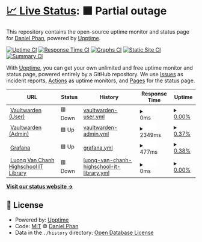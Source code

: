 # [📈 Live Status](https://danielphan2003.github.io/unlasting): <!--live status--> **🟧 Partial outage**

This repository contains the open-source uptime monitor and status page for [Daniel Phan](danphan.netlify.com), powered by [Upptime](https://github.com/upptime/upptime).

[![Uptime CI](https://github.com/danielphan2003/unlasting/workflows/Uptime%20CI/badge.svg)](https://github.com/danielphan2003/unlasting/actions?query=workflow%3A%22Uptime+CI%22)
[![Response Time CI](https://github.com/danielphan2003/unlasting/workflows/Response%20Time%20CI/badge.svg)](https://github.com/danielphan2003/unlasting/actions?query=workflow%3A%22Response+Time+CI%22)
[![Graphs CI](https://github.com/danielphan2003/unlasting/workflows/Graphs%20CI/badge.svg)](https://github.com/danielphan2003/unlasting/actions?query=workflow%3A%22Graphs+CI%22)
[![Static Site CI](https://github.com/danielphan2003/unlasting/workflows/Static%20Site%20CI/badge.svg)](https://github.com/danielphan2003/unlasting/actions?query=workflow%3A%22Static+Site+CI%22)
[![Summary CI](https://github.com/danielphan2003/unlasting/workflows/Summary%20CI/badge.svg)](https://github.com/danielphan2003/unlasting/actions?query=workflow%3A%22Summary+CI%22)

With [Upptime](https://upptime.js.org), you can get your own unlimited and free uptime monitor and status page, powered entirely by a GitHub repository. We use [Issues](https://github.com/danielphan2003/unlasting/issues) as incident reports, [Actions](https://github.com/danielphan2003/unlasting/actions) as uptime monitors, and [Pages](https://danielphan2003.github.io/unlasting) for the status page.

<!--start: status pages-->
<!-- This summary is generated by Upptime (https://github.com/upptime/upptime) -->
<!-- Do not edit this manually, your changes will be overwritten -->
<!-- prettier-ignore -->
| URL | Status | History | Response Time | Uptime |
| --- | ------ | ------- | ------------- | ------ |
| <img alt="" src="https://favicons.githubusercontent.com/vault.pik2.duckdns.org" height="13"> [Vaultwarden (User)](https://vault.pik2.duckdns.org) | 🟥 Down | [vaultwarden-user.yml](https://github.com/danielphan2003/unlasting/commits/HEAD/history/vaultwarden-user.yml) | <details><summary><img alt="Response time graph" src="./graphs/vaultwarden-user/response-time-week.png" height="20"> 0ms</summary><br><a href="https://danielphan2003.github.io/unlasting/history/vaultwarden-user"><img alt="Response time 0" src="https://img.shields.io/endpoint?url=https%3A%2F%2Fraw.githubusercontent.com%2Fdanielphan2003%2Funlasting%2FHEAD%2Fapi%2Fvaultwarden-user%2Fresponse-time.json"></a><br><a href="https://danielphan2003.github.io/unlasting/history/vaultwarden-user"><img alt="24-hour response time 0" src="https://img.shields.io/endpoint?url=https%3A%2F%2Fraw.githubusercontent.com%2Fdanielphan2003%2Funlasting%2FHEAD%2Fapi%2Fvaultwarden-user%2Fresponse-time-day.json"></a><br><a href="https://danielphan2003.github.io/unlasting/history/vaultwarden-user"><img alt="7-day response time 0" src="https://img.shields.io/endpoint?url=https%3A%2F%2Fraw.githubusercontent.com%2Fdanielphan2003%2Funlasting%2FHEAD%2Fapi%2Fvaultwarden-user%2Fresponse-time-week.json"></a><br><a href="https://danielphan2003.github.io/unlasting/history/vaultwarden-user"><img alt="30-day response time 0" src="https://img.shields.io/endpoint?url=https%3A%2F%2Fraw.githubusercontent.com%2Fdanielphan2003%2Funlasting%2FHEAD%2Fapi%2Fvaultwarden-user%2Fresponse-time-month.json"></a><br><a href="https://danielphan2003.github.io/unlasting/history/vaultwarden-user"><img alt="1-year response time 0" src="https://img.shields.io/endpoint?url=https%3A%2F%2Fraw.githubusercontent.com%2Fdanielphan2003%2Funlasting%2FHEAD%2Fapi%2Fvaultwarden-user%2Fresponse-time-year.json"></a></details> | <details><summary><a href="https://danielphan2003.github.io/unlasting/history/vaultwarden-user">0.00%</a></summary><a href="https://danielphan2003.github.io/unlasting/history/vaultwarden-user"><img alt="All-time uptime 0.00%" src="https://img.shields.io/endpoint?url=https%3A%2F%2Fraw.githubusercontent.com%2Fdanielphan2003%2Funlasting%2FHEAD%2Fapi%2Fvaultwarden-user%2Fuptime.json"></a><br><a href="https://danielphan2003.github.io/unlasting/history/vaultwarden-user"><img alt="24-hour uptime 0.00%" src="https://img.shields.io/endpoint?url=https%3A%2F%2Fraw.githubusercontent.com%2Fdanielphan2003%2Funlasting%2FHEAD%2Fapi%2Fvaultwarden-user%2Fuptime-day.json"></a><br><a href="https://danielphan2003.github.io/unlasting/history/vaultwarden-user"><img alt="7-day uptime 0.00%" src="https://img.shields.io/endpoint?url=https%3A%2F%2Fraw.githubusercontent.com%2Fdanielphan2003%2Funlasting%2FHEAD%2Fapi%2Fvaultwarden-user%2Fuptime-week.json"></a><br><a href="https://danielphan2003.github.io/unlasting/history/vaultwarden-user"><img alt="30-day uptime 1.38%" src="https://img.shields.io/endpoint?url=https%3A%2F%2Fraw.githubusercontent.com%2Fdanielphan2003%2Funlasting%2FHEAD%2Fapi%2Fvaultwarden-user%2Fuptime-month.json"></a><br><a href="https://danielphan2003.github.io/unlasting/history/vaultwarden-user"><img alt="1-year uptime 0.00%" src="https://img.shields.io/endpoint?url=https%3A%2F%2Fraw.githubusercontent.com%2Fdanielphan2003%2Funlasting%2FHEAD%2Fapi%2Fvaultwarden-user%2Fuptime-year.json"></a></details>
| <img alt="" src="https://favicons.githubusercontent.com/pik2.penguin-major.ts.net" height="13"> [Vaultwarden (Admin)](https://pik2.penguin-major.ts.net/vault/admin) | 🟩 Up | [vaultwarden-admin.yml](https://github.com/danielphan2003/unlasting/commits/HEAD/history/vaultwarden-admin.yml) | <details><summary><img alt="Response time graph" src="./graphs/vaultwarden-admin/response-time-week.png" height="20"> 2349ms</summary><br><a href="https://danielphan2003.github.io/unlasting/history/vaultwarden-admin"><img alt="Response time 2349" src="https://img.shields.io/endpoint?url=https%3A%2F%2Fraw.githubusercontent.com%2Fdanielphan2003%2Funlasting%2FHEAD%2Fapi%2Fvaultwarden-admin%2Fresponse-time.json"></a><br><a href="https://danielphan2003.github.io/unlasting/history/vaultwarden-admin"><img alt="24-hour response time 2349" src="https://img.shields.io/endpoint?url=https%3A%2F%2Fraw.githubusercontent.com%2Fdanielphan2003%2Funlasting%2FHEAD%2Fapi%2Fvaultwarden-admin%2Fresponse-time-day.json"></a><br><a href="https://danielphan2003.github.io/unlasting/history/vaultwarden-admin"><img alt="7-day response time 2349" src="https://img.shields.io/endpoint?url=https%3A%2F%2Fraw.githubusercontent.com%2Fdanielphan2003%2Funlasting%2FHEAD%2Fapi%2Fvaultwarden-admin%2Fresponse-time-week.json"></a><br><a href="https://danielphan2003.github.io/unlasting/history/vaultwarden-admin"><img alt="30-day response time 2349" src="https://img.shields.io/endpoint?url=https%3A%2F%2Fraw.githubusercontent.com%2Fdanielphan2003%2Funlasting%2FHEAD%2Fapi%2Fvaultwarden-admin%2Fresponse-time-month.json"></a><br><a href="https://danielphan2003.github.io/unlasting/history/vaultwarden-admin"><img alt="1-year response time 2349" src="https://img.shields.io/endpoint?url=https%3A%2F%2Fraw.githubusercontent.com%2Fdanielphan2003%2Funlasting%2FHEAD%2Fapi%2Fvaultwarden-admin%2Fresponse-time-year.json"></a></details> | <details><summary><a href="https://danielphan2003.github.io/unlasting/history/vaultwarden-admin">0.37%</a></summary><a href="https://danielphan2003.github.io/unlasting/history/vaultwarden-admin"><img alt="All-time uptime 0.01%" src="https://img.shields.io/endpoint?url=https%3A%2F%2Fraw.githubusercontent.com%2Fdanielphan2003%2Funlasting%2FHEAD%2Fapi%2Fvaultwarden-admin%2Fuptime.json"></a><br><a href="https://danielphan2003.github.io/unlasting/history/vaultwarden-admin"><img alt="24-hour uptime 2.61%" src="https://img.shields.io/endpoint?url=https%3A%2F%2Fraw.githubusercontent.com%2Fdanielphan2003%2Funlasting%2FHEAD%2Fapi%2Fvaultwarden-admin%2Fuptime-day.json"></a><br><a href="https://danielphan2003.github.io/unlasting/history/vaultwarden-admin"><img alt="7-day uptime 0.37%" src="https://img.shields.io/endpoint?url=https%3A%2F%2Fraw.githubusercontent.com%2Fdanielphan2003%2Funlasting%2FHEAD%2Fapi%2Fvaultwarden-admin%2Fuptime-week.json"></a><br><a href="https://danielphan2003.github.io/unlasting/history/vaultwarden-admin"><img alt="30-day uptime 1.47%" src="https://img.shields.io/endpoint?url=https%3A%2F%2Fraw.githubusercontent.com%2Fdanielphan2003%2Funlasting%2FHEAD%2Fapi%2Fvaultwarden-admin%2Fuptime-month.json"></a><br><a href="https://danielphan2003.github.io/unlasting/history/vaultwarden-admin"><img alt="1-year uptime 0.01%" src="https://img.shields.io/endpoint?url=https%3A%2F%2Fraw.githubusercontent.com%2Fdanielphan2003%2Funlasting%2FHEAD%2Fapi%2Fvaultwarden-admin%2Fuptime-year.json"></a></details>
| <img alt="" src="https://favicons.githubusercontent.com/pik2.penguin-major.ts.net" height="13"> [Grafana](https://pik2.penguin-major.ts.net/grafana) | 🟩 Up | [grafana.yml](https://github.com/danielphan2003/unlasting/commits/HEAD/history/grafana.yml) | <details><summary><img alt="Response time graph" src="./graphs/grafana/response-time-week.png" height="20"> 477ms</summary><br><a href="https://danielphan2003.github.io/unlasting/history/grafana"><img alt="Response time 477" src="https://img.shields.io/endpoint?url=https%3A%2F%2Fraw.githubusercontent.com%2Fdanielphan2003%2Funlasting%2FHEAD%2Fapi%2Fgrafana%2Fresponse-time.json"></a><br><a href="https://danielphan2003.github.io/unlasting/history/grafana"><img alt="24-hour response time 477" src="https://img.shields.io/endpoint?url=https%3A%2F%2Fraw.githubusercontent.com%2Fdanielphan2003%2Funlasting%2FHEAD%2Fapi%2Fgrafana%2Fresponse-time-day.json"></a><br><a href="https://danielphan2003.github.io/unlasting/history/grafana"><img alt="7-day response time 477" src="https://img.shields.io/endpoint?url=https%3A%2F%2Fraw.githubusercontent.com%2Fdanielphan2003%2Funlasting%2FHEAD%2Fapi%2Fgrafana%2Fresponse-time-week.json"></a><br><a href="https://danielphan2003.github.io/unlasting/history/grafana"><img alt="30-day response time 477" src="https://img.shields.io/endpoint?url=https%3A%2F%2Fraw.githubusercontent.com%2Fdanielphan2003%2Funlasting%2FHEAD%2Fapi%2Fgrafana%2Fresponse-time-month.json"></a><br><a href="https://danielphan2003.github.io/unlasting/history/grafana"><img alt="1-year response time 477" src="https://img.shields.io/endpoint?url=https%3A%2F%2Fraw.githubusercontent.com%2Fdanielphan2003%2Funlasting%2FHEAD%2Fapi%2Fgrafana%2Fresponse-time-year.json"></a></details> | <details><summary><a href="https://danielphan2003.github.io/unlasting/history/grafana">0.38%</a></summary><a href="https://danielphan2003.github.io/unlasting/history/grafana"><img alt="All-time uptime 0.01%" src="https://img.shields.io/endpoint?url=https%3A%2F%2Fraw.githubusercontent.com%2Fdanielphan2003%2Funlasting%2FHEAD%2Fapi%2Fgrafana%2Fuptime.json"></a><br><a href="https://danielphan2003.github.io/unlasting/history/grafana"><img alt="24-hour uptime 2.64%" src="https://img.shields.io/endpoint?url=https%3A%2F%2Fraw.githubusercontent.com%2Fdanielphan2003%2Funlasting%2FHEAD%2Fapi%2Fgrafana%2Fuptime-day.json"></a><br><a href="https://danielphan2003.github.io/unlasting/history/grafana"><img alt="7-day uptime 0.38%" src="https://img.shields.io/endpoint?url=https%3A%2F%2Fraw.githubusercontent.com%2Fdanielphan2003%2Funlasting%2FHEAD%2Fapi%2Fgrafana%2Fuptime-week.json"></a><br><a href="https://danielphan2003.github.io/unlasting/history/grafana"><img alt="30-day uptime 1.47%" src="https://img.shields.io/endpoint?url=https%3A%2F%2Fraw.githubusercontent.com%2Fdanielphan2003%2Funlasting%2FHEAD%2Fapi%2Fgrafana%2Fuptime-month.json"></a><br><a href="https://danielphan2003.github.io/unlasting/history/grafana"><img alt="1-year uptime 0.01%" src="https://img.shields.io/endpoint?url=https%3A%2F%2Fraw.githubusercontent.com%2Fdanielphan2003%2Funlasting%2FHEAD%2Fapi%2Fgrafana%2Fuptime-year.json"></a></details>
| <img alt="" src="https://favicons.githubusercontent.com/lvc-it-lib.pik2.duckdns.org" height="13"> [Luong Van Chanh Highschool IT Library](https://lvc-it-lib.pik2.duckdns.org) | 🟥 Down | [luong-van-chanh-highschool-it-library.yml](https://github.com/danielphan2003/unlasting/commits/HEAD/history/luong-van-chanh-highschool-it-library.yml) | <details><summary><img alt="Response time graph" src="./graphs/luong-van-chanh-highschool-it-library/response-time-week.png" height="20"> 0ms</summary><br><a href="https://danielphan2003.github.io/unlasting/history/luong-van-chanh-highschool-it-library"><img alt="Response time 0" src="https://img.shields.io/endpoint?url=https%3A%2F%2Fraw.githubusercontent.com%2Fdanielphan2003%2Funlasting%2FHEAD%2Fapi%2Fluong-van-chanh-highschool-it-library%2Fresponse-time.json"></a><br><a href="https://danielphan2003.github.io/unlasting/history/luong-van-chanh-highschool-it-library"><img alt="24-hour response time 0" src="https://img.shields.io/endpoint?url=https%3A%2F%2Fraw.githubusercontent.com%2Fdanielphan2003%2Funlasting%2FHEAD%2Fapi%2Fluong-van-chanh-highschool-it-library%2Fresponse-time-day.json"></a><br><a href="https://danielphan2003.github.io/unlasting/history/luong-van-chanh-highschool-it-library"><img alt="7-day response time 0" src="https://img.shields.io/endpoint?url=https%3A%2F%2Fraw.githubusercontent.com%2Fdanielphan2003%2Funlasting%2FHEAD%2Fapi%2Fluong-van-chanh-highschool-it-library%2Fresponse-time-week.json"></a><br><a href="https://danielphan2003.github.io/unlasting/history/luong-van-chanh-highschool-it-library"><img alt="30-day response time 0" src="https://img.shields.io/endpoint?url=https%3A%2F%2Fraw.githubusercontent.com%2Fdanielphan2003%2Funlasting%2FHEAD%2Fapi%2Fluong-van-chanh-highschool-it-library%2Fresponse-time-month.json"></a><br><a href="https://danielphan2003.github.io/unlasting/history/luong-van-chanh-highschool-it-library"><img alt="1-year response time 0" src="https://img.shields.io/endpoint?url=https%3A%2F%2Fraw.githubusercontent.com%2Fdanielphan2003%2Funlasting%2FHEAD%2Fapi%2Fluong-van-chanh-highschool-it-library%2Fresponse-time-year.json"></a></details> | <details><summary><a href="https://danielphan2003.github.io/unlasting/history/luong-van-chanh-highschool-it-library">0.00%</a></summary><a href="https://danielphan2003.github.io/unlasting/history/luong-van-chanh-highschool-it-library"><img alt="All-time uptime 0.00%" src="https://img.shields.io/endpoint?url=https%3A%2F%2Fraw.githubusercontent.com%2Fdanielphan2003%2Funlasting%2FHEAD%2Fapi%2Fluong-van-chanh-highschool-it-library%2Fuptime.json"></a><br><a href="https://danielphan2003.github.io/unlasting/history/luong-van-chanh-highschool-it-library"><img alt="24-hour uptime 0.00%" src="https://img.shields.io/endpoint?url=https%3A%2F%2Fraw.githubusercontent.com%2Fdanielphan2003%2Funlasting%2FHEAD%2Fapi%2Fluong-van-chanh-highschool-it-library%2Fuptime-day.json"></a><br><a href="https://danielphan2003.github.io/unlasting/history/luong-van-chanh-highschool-it-library"><img alt="7-day uptime 0.00%" src="https://img.shields.io/endpoint?url=https%3A%2F%2Fraw.githubusercontent.com%2Fdanielphan2003%2Funlasting%2FHEAD%2Fapi%2Fluong-van-chanh-highschool-it-library%2Fuptime-week.json"></a><br><a href="https://danielphan2003.github.io/unlasting/history/luong-van-chanh-highschool-it-library"><img alt="30-day uptime 1.38%" src="https://img.shields.io/endpoint?url=https%3A%2F%2Fraw.githubusercontent.com%2Fdanielphan2003%2Funlasting%2FHEAD%2Fapi%2Fluong-van-chanh-highschool-it-library%2Fuptime-month.json"></a><br><a href="https://danielphan2003.github.io/unlasting/history/luong-van-chanh-highschool-it-library"><img alt="1-year uptime 0.00%" src="https://img.shields.io/endpoint?url=https%3A%2F%2Fraw.githubusercontent.com%2Fdanielphan2003%2Funlasting%2FHEAD%2Fapi%2Fluong-van-chanh-highschool-it-library%2Fuptime-year.json"></a></details>

<!--end: status pages-->

[**Visit our status website →**](https://danielphan2003.github.io/unlasting)

## 📄 License

- Powered by: [Upptime](https://github.com/upptime/upptime)
- Code: [MIT](./LICENSE) © [Daniel Phan](danphan.netlify.com)
- Data in the `./history` directory: [Open Database License](https://opendatacommons.org/licenses/odbl/1-0/)
